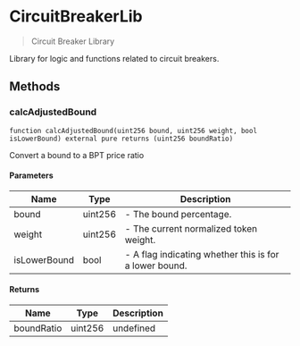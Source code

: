 # CircuitBreakerLib



> Circuit Breaker Library

Library for logic and functions related to circuit breakers.



## Methods

### calcAdjustedBound

```solidity
function calcAdjustedBound(uint256 bound, uint256 weight, bool isLowerBound) external pure returns (uint256 boundRatio)
```

Convert a bound to a BPT price ratio



#### Parameters

| Name | Type | Description |
|---|---|---|
| bound | uint256 | - The bound percentage. |
| weight | uint256 | - The current normalized token weight. |
| isLowerBound | bool | - A flag indicating whether this is for a lower bound. |

#### Returns

| Name | Type | Description |
|---|---|---|
| boundRatio | uint256 | undefined |




